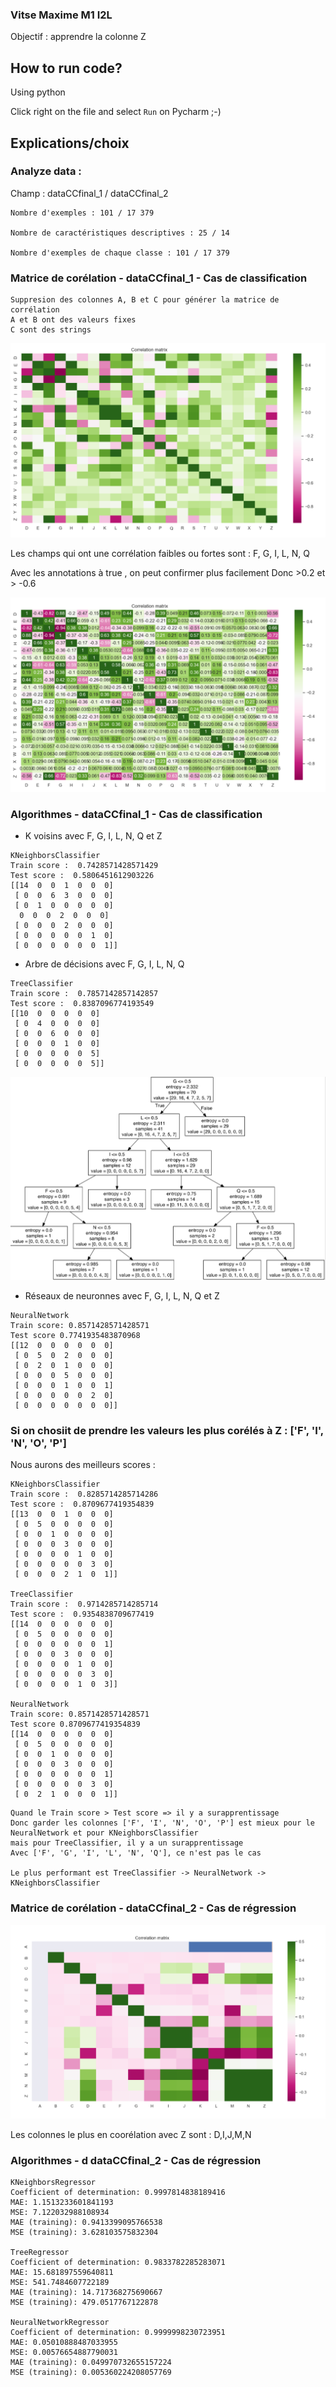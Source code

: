 ### Vitse Maxime M1 I2L

Objectif : apprendre la colonne Z

## How to run code?

Using python

Click right on the file and select `Run` on Pycharm ;-)

## Explications/choix

### Analyze data : 

Champ : dataCCfinal_1 / dataCCfinal_2

    Nombre d'exemples : 101 / 17 379

    Nombre de caractéristiques descriptives : 25 / 14

    Nombre d'exemples de chaque classe : 101 / 17 379


### Matrice de corélation - dataCCfinal_1 - Cas de classification

    Suppresion des colonnes A, B et C pour générer la matrice de corrélation
    A et B ont des valeurs fixes
    C sont des strings

![imgs/correlation_matrix_data_1.png](imgs/correlation_matrix_data_1.png)

Les champs qui ont une corrélation faibles ou fortes sont : 
F, G, I, L, N, Q

Avec les annotations à true , on peut confirmer plus facilement
Donc >0.2 et > -0.6

![imgs/correlation_matrix_data_1.png](imgs/correlation_matrix_data_1_with_annot.png)

### Algorithmes - dataCCfinal_1 - Cas de classification
- K voisins avec  F, G, I, L, N, Q et Z
    
```
KNeighborsClassifier
Train score :  0.7428571428571429
Test score :  0.5806451612903226
[[14  0  0  1  0  0  0]
 [ 0  0  6  3  0  0  0]
 [ 0  1  0  0  0  0  0]
  0  0  0  2  0  0  0]
 [ 0  0  0  2  0  0  0]
 [ 0  0  0  0  0  1  0]
 [ 0  0  0  0  0  0  1]]
 ```

- Arbre de décisions avec  F, G, I, L, N, Q

```
TreeClassifier
Train score :  0.7857142857142857
Test score :  0.8387096774193549
[[10  0  0  0  0  0]
 [ 0  4  0  0  0  0]
 [ 0  0  6  0  0  0]
 [ 0  0  0  1  0  0]
 [ 0  0  0  0  0  5]
 [ 0  0  0  0  0  5]]
```

![imgs/TreeClassifier_data1.png](imgs/TreeClassifier_data1.png)

- Réseaux de neuronnes avec  F, G, I, L, N, Q et Z

```
NeuralNetwork
Train score: 0.8571428571428571
Test score 0.7741935483870968
[[12  0  0  0  0  0  0]
 [ 0  5  0  2  0  0  0]
 [ 0  2  0  1  0  0  0]
 [ 0  0  0  5  0  0  0]
 [ 0  0  0  1  0  0  1]
 [ 0  0  0  0  0  2  0]
 [ 0  0  0  0  0  0  0]]
```

### Si on chosiit de prendre les valeurs les plus corélés à Z : ['F', 'I', 'N', 'O', 'P']
Nous aurons des meilleurs scores :

```
KNeighborsClassifier
Train score :  0.8285714285714286
Test score :  0.8709677419354839
[[13  0  0  1  0  0  0]
 [ 0  5  0  0  0  0  0]
 [ 0  0  1  0  0  0  0]
 [ 0  0  0  3  0  0  0]
 [ 0  0  0  0  1  0  0]
 [ 0  0  0  0  0  3  0]
 [ 0  0  0  2  1  0  1]]
 
TreeClassifier
Train score :  0.9714285714285714
Test score :  0.9354838709677419
[[14  0  0  0  0  0  0]
 [ 0  5  0  0  0  0  0]
 [ 0  0  0  0  0  0  1]
 [ 0  0  0  3  0  0  0]
 [ 0  0  0  0  1  0  0]
 [ 0  0  0  0  0  3  0]
 [ 0  0  0  0  1  0  3]]
 
NeuralNetwork
Train score: 0.8571428571428571
Test score 0.8709677419354839
[[14  0  0  0  0  0  0]
 [ 0  5  0  0  0  0  0]
 [ 0  0  1  0  0  0  0]
 [ 0  0  0  3  0  0  0]
 [ 0  0  0  0  0  0  1]
 [ 0  0  0  0  0  3  0]
 [ 0  2  1  0  0  0  1]]
```

    Quand le Train score > Test score => il y a surapprentissage
    Donc garder les colonnes ['F', 'I', 'N', 'O', 'P'] est mieux pour le NeuralNetwork et pour KNeighborsClassifier
    mais pour TreeClassifier, il y a un surapprentissage
    Avec ['F', 'G', 'I', 'L', 'N', 'Q'], ce n'est pas le cas

    Le plus performant est TreeClassifier -> NeuralNetwork -> KNeighborsClassifier

### Matrice de corélation - dataCCfinal_2 - Cas de régression

![imgs/correlation_matrix_data_1.png](imgs/correlation_matrix_data_2.png)

Les colonnes le plus en coorélation avec Z sont : D,I,J,M,N

### Algorithmes - d dataCCfinal_2 - Cas de régression

```
KNeighborsRegressor
Coefficient of determination: 0.9997814838189416
MAE: 1.1513233601841193
MSE: 7.122032988108934
MAE (training): 0.9413399095766538
MSE (training): 3.628103575832304

TreeRegressor
Coefficient of determination: 0.9833782285283071
MAE: 15.681897559640811
MSE: 541.7484607722189
MAE (training): 14.717368275690667
MSE (training): 479.0517767122878

NeuralNetworkRegressor
Coefficient of determination: 0.9999998230723951
MAE: 0.05010888487033955
MSE: 0.00576654887790031
MAE (training): 0.049970732655157224
MSE (training): 0.005360224208057769
```